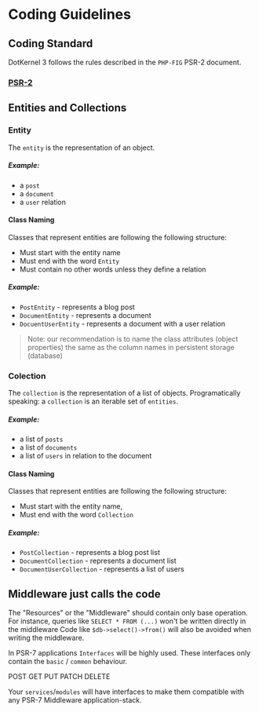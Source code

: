 # Coding Guidelines

## Coding Standard
DotKernel 3 follows the rules described in the `PHP-FIG` PSR-2 document.

### [PSR-2](../PSR/PSR-2.md)

## Entities and Collections

### Entity

The `entity` is the representation of an object.

##### Example:
* a `post`
* a `document`
* a `user` relation

#### Class Naming
Classes that represent entities are following the following structure:
 * Must start with the entity name
 * Must end with the word `Entity`
 * Must contain no other words unless they define a relation

##### Example:
 * `PostEntity` - represents a blog post
 * `DocumentEntity` - represents a document
 * `DocuentUserEntity` - represents a document with a user relation

> Note: our recommendation is to name the class attributes (object properties) the same as the column names in persistent storage (database)

### Colection

The `collection` is the representation of a list of objects.
Programatically speaking: a `collection` is an iterable set of `entities`.


##### Example:
* a list of `posts`
* a list of `documents`
* a list of `users` in relation to the document

#### Class Naming
Classes that represent entities are following the following structure:
 * Must start with the entity name,
 * Must end with the word `Collection`

##### Example:
 * `PostCollection` - represents a blog post list
 * `DocumentCollection` - represents a document list
 * `DocumentUserCollection` - represents a list of users


## Middleware just calls the code

The "Resources" or the "Middleware" should contain only base operation.
For instance, queries like `SELECT * FROM (...)` won't be written directly in the middleware
Code like `$db->select()->from()` will also be avoided when writing the middleware.


In PSR-7 applications `Interfaces` will be highly used. These interfaces only contain the `basic` / `common` behaviour.


POST
GET
PUT
PATCH
DELETE

Your `services`/`modules` will have interfaces to make them compatible with any PSR-7 Middleware application-stack.
